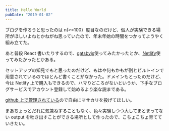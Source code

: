 ```yaml
---
title: Hello World
pubDate: "2019-01-02"
---
```


ブログを作ろうと思ったのは n(>=100）度目なのだけど、個人が実験できる場所がほしいよねとかねがね思っていたので、年末年始の時間をつかってようやく組み立てた。

あと普段 React 書いたりするので、[gatsbyjs](https://www.gatsbyjs.org)使ってみたかったとか、[Netlify](https://www.netlify.com/)使ってみたかったとかある。

セットアップの知見でもと思ったのだけど、もはや何もかもが割とビルトインで用意されているのでほとんど書くことがなかった。ドメインもとったのだけど、今は Netlify 上で購入もできるので、ハマりどころがないというか、下手なブログサービスでアカウント登録して始めるより楽な説まである。

[github 上で管理されている](https://github.com/nobuhikosawai/blog)ので自由にマサカリを投げてほしい。

まあちょっとだれに気兼ねすることもなく、色々実験しつつ大してまとまってない output を吐き出すことができる場所として作ったので、こちょこちょ育てていきたい。
